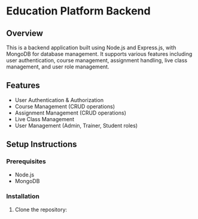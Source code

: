 # Education Platform Backend

## Overview
This is a backend application built using Node.js and Express.js, with MongoDB for database management. It supports various features including user authentication, course management, assignment handling, live class management, and user role management.

## Features
- User Authentication & Authorization
- Course Management (CRUD operations)
- Assignment Management (CRUD operations)
- Live Class Management
- User Management (Admin, Trainer, Student roles)

## Setup Instructions

### Prerequisites
- Node.js
- MongoDB

### Installation
1. Clone the repository:
   